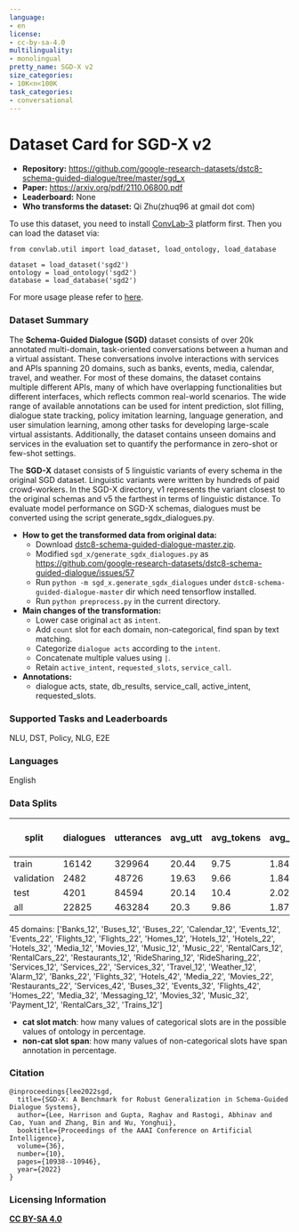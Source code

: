 ```yaml
---
language:
- en
license:
- cc-by-sa-4.0
multilinguality:
- monolingual
pretty_name: SGD-X v2
size_categories:
- 10K<n<100K
task_categories:
- conversational
---
```


# Dataset Card for SGD-X v2

- **Repository:** https://github.com/google-research-datasets/dstc8-schema-guided-dialogue/tree/master/sgd_x
- **Paper:** https://arxiv.org/pdf/2110.06800.pdf
- **Leaderboard:** None
- **Who transforms the dataset:** Qi Zhu(zhuq96 at gmail dot com)

To use this dataset, you need to install [ConvLab-3](https://github.com/ConvLab/ConvLab-3) platform first. Then you can load the dataset via:
```
from convlab.util import load_dataset, load_ontology, load_database

dataset = load_dataset('sgd2')
ontology = load_ontology('sgd2')
database = load_database('sgd2')
```
For more usage please refer to [here](https://github.com/ConvLab/ConvLab-3/tree/master/data/unified_datasets).

### Dataset Summary

The **Schema-Guided Dialogue (SGD)** dataset consists of over 20k annotated multi-domain, task-oriented conversations between a human and a virtual assistant. These conversations involve interactions with services and APIs spanning 20 domains, such as banks, events, media, calendar, travel, and weather. For most of these domains, the dataset contains multiple different APIs, many of which have overlapping functionalities but different interfaces, which reflects common real-world scenarios. The wide range of available annotations can be used for intent prediction, slot filling, dialogue state tracking, policy imitation learning, language generation, and user simulation learning, among other tasks for developing large-scale virtual assistants. Additionally, the dataset contains unseen domains and services in the evaluation set to quantify the performance in zero-shot or few-shot settings.

The **SGD-X** dataset consists of 5 linguistic variants of every schema in the original SGD dataset. Linguistic variants were written by hundreds of paid crowd-workers. In the SGD-X directory, v1 represents the variant closest to the original schemas and v5 the farthest in terms of linguistic distance. To evaluate model performance on SGD-X schemas, dialogues must be converted using the script generate_sgdx_dialogues.py.

- **How to get the transformed data from original data:** 
  - Download [dstc8-schema-guided-dialogue-master.zip](https://github.com/google-research-datasets/dstc8-schema-guided-dialogue/archive/refs/heads/master.zip).
  - Modified `sgd_x/generate_sgdx_dialogues.py` as https://github.com/google-research-datasets/dstc8-schema-guided-dialogue/issues/57
  - Run `python -m sgd_x.generate_sgdx_dialogues` under `dstc8-schema-guided-dialogue-master` dir which need tensorflow installed.
  - Run `python preprocess.py` in the current directory.
- **Main changes of the transformation:**
  - Lower case original `act` as `intent`.
  - Add `count` slot for each domain, non-categorical, find span by text matching.
  - Categorize `dialogue acts` according to the `intent`.
  - Concatenate multiple values using `|`.
  - Retain `active_intent`, `requested_slots`, `service_call`.
- **Annotations:**
  - dialogue acts, state, db_results, service_call, active_intent, requested_slots.

### Supported Tasks and Leaderboards

NLU, DST, Policy, NLG, E2E

### Languages

English

### Data Splits

| split      |   dialogues |   utterances |   avg_utt |   avg_tokens |   avg_domains |   cat slot match(state) | cat slot match(goal)   |   cat slot match(dialogue act) |   non-cat slot span(dialogue act) |
|------------|-------------|--------------|-----------|--------------|---------------|-------------------------|------------------------|--------------------------------|-----------------------------------|
| train      |       16142 |       329964 |     20.44 |         9.75 |          1.84 |                     100 | -                      |                            100 |                               100 |
| validation |        2482 |        48726 |     19.63 |         9.66 |          1.84 |                     100 | -                      |                            100 |                               100 |
| test       |        4201 |        84594 |     20.14 |        10.4  |          2.02 |                     100 | -                      |                            100 |                               100 |
| all        |       22825 |       463284 |     20.3  |         9.86 |          1.87 |                     100 | -                      |                            100 |                               100 |

45 domains: ['Banks_12', 'Buses_12', 'Buses_22', 'Calendar_12', 'Events_12', 'Events_22', 'Flights_12', 'Flights_22', 'Homes_12', 'Hotels_12', 'Hotels_22', 'Hotels_32', 'Media_12', 'Movies_12', 'Music_12', 'Music_22', 'RentalCars_12', 'RentalCars_22', 'Restaurants_12', 'RideSharing_12', 'RideSharing_22', 'Services_12', 'Services_22', 'Services_32', 'Travel_12', 'Weather_12', 'Alarm_12', 'Banks_22', 'Flights_32', 'Hotels_42', 'Media_22', 'Movies_22', 'Restaurants_22', 'Services_42', 'Buses_32', 'Events_32', 'Flights_42', 'Homes_22', 'Media_32', 'Messaging_12', 'Movies_32', 'Music_32', 'Payment_12', 'RentalCars_32', 'Trains_12']
- **cat slot match**: how many values of categorical slots are in the possible values of ontology in percentage.
- **non-cat slot span**: how many values of non-categorical slots have span annotation in percentage.

### Citation

```
@inproceedings{lee2022sgd,
  title={SGD-X: A Benchmark for Robust Generalization in Schema-Guided Dialogue Systems},
  author={Lee, Harrison and Gupta, Raghav and Rastogi, Abhinav and Cao, Yuan and Zhang, Bin and Wu, Yonghui},
  booktitle={Proceedings of the AAAI Conference on Artificial Intelligence},
  volume={36},
  number={10},
  pages={10938--10946},
  year={2022}
}
```

### Licensing Information

[**CC BY-SA 4.0**](https://creativecommons.org/licenses/by-sa/4.0/)